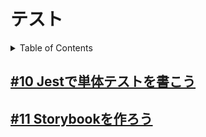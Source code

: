 # テスト

<!-- START doctoc generated TOC please keep comment here to allow auto update -->
<!-- DON'T EDIT THIS SECTION, INSTEAD RE-RUN doctoc TO UPDATE -->
<details>
<summary>Table of Contents</summary>

- [#10 Jestで単体テストを書こう](#10-jest%E3%81%A7%E5%8D%98%E4%BD%93%E3%83%86%E3%82%B9%E3%83%88%E3%82%92%E6%9B%B8%E3%81%93%E3%81%86)

</details>
<!-- END doctoc generated TOC please keep comment here to allow auto update -->

## [#10 Jestで単体テストを書こう](10_Jest)

## [#11 Storybookを作ろう](11_Storybook)
